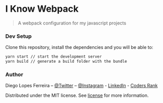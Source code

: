 # I Know Webpack
> A webpack configuration for my javascript projects

### Dev Setup
Clone this repository, install the dependencies and you will be able to:

```sh
yarn start // start the development server
yarn build // generate a build folder with the bundle
```

### Author

Diego Lopes Ferreira – 
[@Twitter](https://twitter.com/Diego_simSouEu) –
[@Instagram](https://www.instagram.com/diego.lopes.f/) -
[LinkedIn](https://www.linkedin.com/in/diego-lopes-ferreira-a23a8919b/) -
[Coders Rank](https://profile.codersrank.io/user/diego-lopes-ferreira)

Distributed under the MIT license. See [license](LICENSE) for more information.

